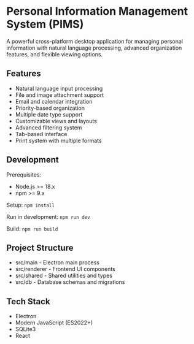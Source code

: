 # Personal Information Management System (PIMS)

A powerful cross-platform desktop application for managing personal information with natural language processing, advanced organization features, and flexible viewing options.

## Features

* Natural language input processing
* File and image attachment support
* Email and calendar integration
* Priority-based organization
* Multiple date type support
* Customizable views and layouts
* Advanced filtering system
* Tab-based interface
* Print system with multiple formats

## Development

Prerequisites:

* Node.js >= 18.x
* npm >= 9.x

Setup:
`npm install`

Run in development:
`npm run dev`

Build:
`npm run build`

## Project Structure

* src/main - Electron main process
* src/renderer - Frontend UI components
* src/shared - Shared utilities and types
* src/db - Database schemas and migrations

## Tech Stack

* Electron
* Modern JavaScript (ES2022+)
* SQLite3
* React
